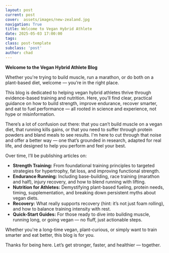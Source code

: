 ```yaml
---
layout: post
current: post
cover:  assets/images/new-zealand.jpg
navigation: True
title: Welcome to Vegan Hybrid Athlete
date: 2025-05-03 17:00:00
tags: 
class: post-template
subclass: 'post'
author: chad
---
```


**Welcome to the Vegan Hybrid Athlete Blog**

Whether you're trying to build muscle, run a marathon, or do both on a plant-based diet, welcome — you’re in the right place.

This blog is dedicated to helping vegan hybrid athletes thrive through evidence-based training and nutrition. Here, you’ll find clear, practical guidance on how to build strength, improve endurance, recover smarter, and eat to fuel performance — all rooted in science and experience, not hype or misinformation.

There’s a lot of confusion out there: that you can’t build muscle on a vegan diet, that running kills gains, or that you need to suffer through protein powders and bland meals to see results. I'm here to cut through that noise and offer a better way — one that’s grounded in research, adapted for real life, and designed to help you perform and feel your best.

Over time, I’ll be publishing articles on:
- **Strength Training:** From foundational training principles to targeted strategies for hypertrophy, fat loss, and improving functional strength.
- **Endurance Running:** Including base-building, race training (marathon and half), injury recovery, and how to blend running with lifting.
- **Nutrition for Athletes:** Demystifying plant-based fueling, protein needs, timing, supplementation, and breaking down persistent myths about vegan diets.
- **Recovery:** What really supports recovery (hint: it’s not just foam rolling), and how to balance training intensity with rest.
- **Quick-Start Guides:** For those ready to dive into building muscle, running long, or going vegan — no fluff, just actionable steps.

Whether you're a long-time vegan, plant-curious, or simply want to train smarter and eat better, this blog is for you.

Thanks for being here. Let’s get stronger, faster, and healthier — together.
